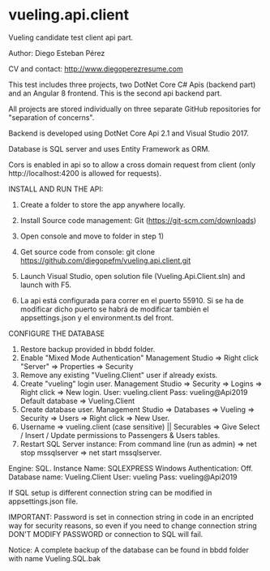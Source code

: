 # vueling.api.client
Vueling candidate test client api part.

Author: Diego Esteban Pérez

CV and contact: http://www.diegoperezresume.com

This test includes three projects, two DotNet Core C# Apis (backend part) and an Angular 8 frontend. This is the second api backend part.

All projects are stored individually on three separate GitHub repositories for "separation of concerns".

Backend is developed using DotNet Core Api 2.1 and Visual Studio 2017.

Database is SQL server and uses Entity Framework as ORM.

Cors is enabled in api so to allow a cross domain request from client (only http://localhost:4200 is allowed for requests).

INSTALL AND RUN THE API:

1) Create a folder to store the app anywhere locally.

2) Install Source code management: Git (https://git-scm.com/downloads)

3) Open console and move to folder in step 1)

4) Get source code from console: git clone https://github.com/diegopefm/vueling.api.client.git

6) Launch Visual Studio, open solution file (Vueling.Api.Client.sln) and launch with F5.

7) La api está configurada para correr en el puerto 55910. Si se ha de modificar dicho puerto se habrá de modificar también el appsettings.json y el environment.ts del front.

CONFIGURE THE DATABASE

1) Restore backup provided in bbdd folder.
2) Enable "Mixed Mode Authentication"
	Management Studio => Right click "Server" => Properties => Security
3) Remove any existing "Vueling.Client" user if already exists.
4) Create "vueling" login user.
	Management Studio => Security => Logins => Right click => New login.
	User: vueling.client
	Pass: vueling@Api2019
	Default database => Vueling.Client
5) Create database user.
	Management Studio => Databases => Vueling => Security => Users => Right click => New User.
6) Username => vueling.client (case sensitive) || Securables => Give Select / Insert / Update permissions to Passengers & Users tables.
7) Restart SQL Server instance: From command line (run as admin) => net stop mssqlserver => net start mssqlserver.

Engine: SQL.
Instance Name: SQLEXPRESS
Windows Authentication: Off.
Database name: Vueling.Client
User: vueling
Pass: vueling@Api2019

If SQL setup is different connection string can be modified in appsettings.json file.

IMPORTANT: Password is set in connection string in code in an encripted way for security reasons, so even if you need to change connection string DON'T MODIFY PASSWORD or connection to SQL will fail.

Notice: A complete backup of the database can be found in bbdd folder with name Vueling.SQL.bak 